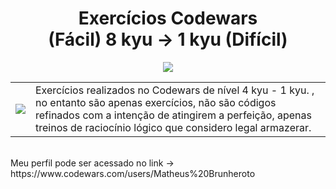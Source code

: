 
<h1 align="center"> 
  Exercícios Codewars
   <br>
  (Fácil) 8 kyu → 1 kyu (Difícil)
</h1>
<p align="center">
<img src="https://www.codewars.com/users/Matheus%20Brunheroto/badges/small" /> 
</p>
<table>
  <tr>
   <td><img src="https://docs.codewars.com/logo.svg"/>


   <td> 
       Exercícios realizados no Codewars de nível 4 kyu - 1 kyu. , no entanto são apenas exercícios, não são códigos
       refinados com a intenção de atingirem a perfeição, apenas treinos de raciocínio lógico que considero legal armazerar.
 </tr>
</table>
<br>
Meu perfil pode ser acessado no link -> https://www.codewars.com/users/Matheus%20Brunheroto

